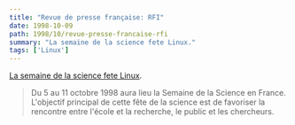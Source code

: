 ```yaml
---
title: "Revue de presse française: RFI"
date: 1998-10-09
path: 1998/10/revue-presse-francaise-rfi
summary: "La semaine de la science fete Linux."
tags: ['Linux']
---
```


<A HREF="http://www.rfi.fr/Kiosque/RendezVous/Eclairage/051098.html">La semaine de la science fete Linux</A>.
<BLOCKQUOTE>
Du 5 au 11 octobre 1998 aura lieu la Semaine de la Science en
France. L'objectif principal de cette fête de la science est de favoriser
la rencontre entre l'école et la recherche, le public et les chercheurs.
</BLOCKQUOTE>



